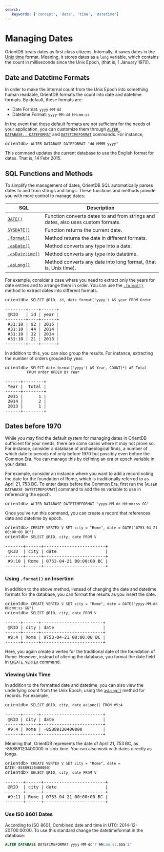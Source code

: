 ```yaml
---
search:
   keywords: ['concept', 'date', 'time', 'datetime']
---
```


<!-- proofread 2015-11-26 SAM -->
# Managing Dates

OrientDB treats dates as first class citizens. Internally, it saves dates in the [Unix time](https://en.wikipedia.org/wiki/Unix_time) format.  Meaning, it stores dates as a `long` variable, which contains the count in milliseconds since the Unix Epoch, (that is, 1 January 1970).

## Date and Datetime Formats

In order to make the internal count from the Unix Epoch into something human readable, OrientDB formats the count into date and datetime formats.  By default, these formats are:

- Date Format: `yyyy-MM-dd`
- Datetime Format: `yyyy-MM-dd HH:mm:ss`

In the event that these default formats are not sufficient for the needs of your application, you can customize them through [`ALTER DATABASE...DATEFORMAT`](SQL-Alter-Database.md) and [`DATETIMEFORMAT`](SQL-Alter-Database.md) commands.  For instance,

<pre>
orientdb> <code class="lang-sql userinput">ALTER DATABASE DATEFORMAT "dd MMMM yyyy"</code>
</pre>

This command updates the current database to use the English format for dates.  That is, 14 Febr 2015.

## SQL Functions and Methods

To simplify the management of dates, OrientDB SQL automatically parses dates to and from strings and longs.  These functions and methods provide you with more control to manage dates:

| SQL | Description |
|----|----|
| [`DATE()`](SQL-Functions.md#date) | Function converts dates to and from strings and dates, also uses custom formats.|
| [`SYSDATE()`](SQL-Functions.md#sysdate) | Function returns the current date.|
| [`.format()`](SQL-Methods.md#format) | Method returns the date in different formats.|
| [`.asDate()`](SQL-Methods.md#asdate) | Method converts any type into a date.|
| [`.asDatetime()`](SQL-Methods.md#asdatetime) | Method converts any type into datetime.|
| [`.asLong()`](SQL-Methods.md#aslong)| Method converts any date into long format, (that is, Unix time).|

For example, consider a case where you need to extract only the years for date entries and to arrange them in order.  You can use the [`.format()`](SQL-Methods.md#format) method to extract dates into different formats.

<pre>
orientdb> <code class="lang-sql userinput">SELECT @RID, id, date.format('yyyy') AS year FROM Order</code>

--------+----+------+
 @RID   | id | year |
--------+----+------+
 #31:10 | 92 | 2015 |
 #31:10 | 44 | 2014 |
 #31:10 | 32 | 2014 |
 #31:10 | 21 | 2013 |
--------+----+------+
</pre>

In addition to this, you can also group the results. For instance, extracting the number of orders grouped by year.

<pre>
orientdb> <code class="lang-sql userinput">SELECT date.format('yyyy') AS Year, COUNT(*) AS Total 
          FROM Order ORDER BY Year</code>

------+--------+
 Year |  Total |
------+--------+
 2015 |      1 |
 2014 |      2 |
 2013 |      1 |
------+--------+
</pre>

## Dates before 1970

While you may find the default system for managing dates in OrientDB sufficient for your needs, there are some cases where it may not prove so.  For instance, consider a database of archaeological finds, a number of which date to periods not only before 1970 but possibly even before the Common Era.  You can manage this by defining an era or epoch variable in your dates.

For example, consider an instance where you want to add a record noting the date for the foundation of Rome, which is traditionally referred to as April 21, 753 BC.  To enter dates before the Common Era, first run the [`ALTER DATABASE DATETIMEFORMAT`] command to add the `GG` variable to use in referencing the epoch.

<pre>
orientdb> <code class="lang-sql userinput">ALTER DATABASE DATETIMEFORMAT "yyyy-MM-dd HH:mm:ss GG"</code>
</pre>

Once you've run this command, you can create a record that references date and datetime by epoch.

<pre>
orientdb> <code class="lang-sql userinput">CREATE VERTEX V SET city = "Rome", date = DATE("0753-04-21 00:00:00 BC")</code>
orientdb> <code class="lang-sql userinput">SELECT @RID, city, date FROM V</code>

-------+------+------------------------+
 @RID  | city | date                   |
-------+------+------------------------+
 #9:10 | Rome | 0753-04-21 00:00:00 BC |
-------+------+------------------------+
</pre>

### Using `.format()` on Insertion

In addition to the above method, instead of changing the date and datetime formats for the database, you can format the results as you insert the date.

<pre>
orientdb> <code class="lang-sql userinput">CREATE VERTEX V SET city = "Rome", date = DATE("yyyy-MM-dd HH:mm:ss GG")</code>
orientdb> <code class="lang-sql userinput">SELECT @RID, city, date FROM V</code>

------+------+------------------------+
 @RID | city | date                   |
------+------+------------------------+
 #9:4 | Rome | 0753-04-21 00:00:00 BC |
------+------+------------------------+
</pre>

Here, you again create a vertex for the traditional date of the foundation of Rome.  However, instead of altering the database, you format the date field in [`CREATE VERTEX`](SQL-Create-Vertex.md) command.

### Viewing Unix Time

In addition to the formatted date and datetime, you can also view the underlying count from the Unix Epoch, using the [`asLong()`](SQL-Methods.md#aslong) method for records.  For example,

<pre>
orientdb> <code class='lang-sql userinput'>SELECT @RID, city, date.asLong() FROM #9:4</code>

------+------+------------------------+
 @RID | city | date                   |
------+------+------------------------+
 #9:4 | Rome | -85889120400000        |
------+------+------------------------+
</pre>

Meaning that, OrientDB represents the date of April 21, 753 BC, as -85889120400000 in Unix time.  You can also work with dates directly as longs.

<pre>
orientdb> <code class="lang-sql userinput">CREATE VERTEX V SET city = "Rome", date = DATE(-85889120400000)</code>
orientdb> <code class="lang-sql userinput">SELECT @RID, city, date FROM V</code>

-------+------+------------------------+
 @RID  | city | date                   |
-------+------+------------------------+
 #9:11 | Rome | 0753-04-21 00:00:00 BC |
-------+------+------------------------+
</pre>


### Use ISO 8601 Dates
According to ISO 8601, Combined date and time in UTC: 2014-12-20T00:00:00. To use this standard change the datetimeformat in the database:

```sql
ALTER DATABASE DATETIMEFORMAT yyyy-MM-dd'T'HH:mm:ss.SSS'Z'
```

